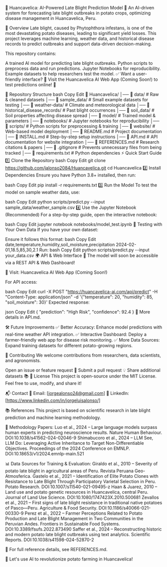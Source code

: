 📌 Huancavelica: AI-Powered Late Blight Prediction Model
🌱 An AI-driven system for forecasting late blight outbreaks in potato crops, optimizing disease management in Huancavelica, Peru.

📖 Overview
Late blight, caused by Phytophthora infestans, is one of the most devastating potato diseases, leading to significant yield losses. This project leverages machine learning, weather data, and historical disease records to predict outbreaks and support data-driven decision-making.

This repository contains:

A trained AI model for predicting late blight outbreaks.
Python scripts to preprocess data and run predictions.
Jupyter Notebooks for reproducibility.
Example datasets to help researchers test the model.
✅ Want a user-friendly interface?
🔗 Visit the Huancavelica AI Web App (Coming Soon!) to test predictions online! 🚀

📂 Repository Structure
bash
Copy
Edit
📂 Huancavelica/
│── 📂 data/                          # Raw & cleaned datasets
│── 📂 sample_data/                    # Small example datasets for testing
│── 📂 weather-data/                   # Climate and meteorological data
│── 📂 historical_disease_records/     # Past blight occurrences
│── 📂 soil_data/                      # Soil properties affecting disease spread
│── 📂 model/                          # Trained model & parameters
│── 📂 notebooks/                      # Jupyter notebooks for reproducibility
│── 📂 scripts/                        # Python scripts for preprocessing & training
│── 📂 website/                        # Web-based model deployment
│── 📄 README.md                        # Project documentation
│── 📄 INSTALL.md                        # Step-by-step setup instructions
│── 📄 API.md                           # API documentation for website integration
│── 📄 REFERENCES.md                     # Research citations & papers
│── 📄 .gitignore                        # Prevents unnecessary files from being tracked
│── 📄 requirements.txt                  # Python dependencies
⚡ Quick Start Guide
1️⃣ Clone the Repository
bash
Copy
Edit
git clone https://github.com/jalonso2084/Huancavelica.git
cd Huancavelica
2️⃣ Install Dependencies
Ensure you have Python 3.8+ installed, then run:

bash
Copy
Edit
pip install -r requirements.txt
3️⃣ Run the Model
To test the model on sample weather data, use:

bash
Copy
Edit
python scripts/predict.py --input sample_data/weather_sample.csv
4️⃣ Use the Jupyter Notebook (Recommended)
For a step-by-step guide, open the interactive notebook:

bash
Copy
Edit
jupyter notebook notebooks/model_test.ipynb
🔬 Testing with Your Own Data
If you have your own dataset:

Ensure it follows this format:
bash
Copy
Edit
date,temperature,humidity,soil_moisture,precipitation
2024-02-01,18.5,85,30,2.1
Run:
bash
Copy
Edit
python scripts/predict.py --input your_data.csv
🌍 API & Web Interface
🚀 The model will soon be accessible via a REST API & Web Dashboard!

🔗 Visit: Huancavelica AI Web App (Coming Soon!)

For API access:

bash
Copy
Edit
curl -X POST "https://huancavelica-ai.com/api/predict" -H "Content-Type: application/json" -d '{"temperature": 20, "humidity": 85, "soil_moisture": 30}'
Expected response:

json
Copy
Edit
{
    "prediction": "High Risk",
    "confidence": 92.4
}
📖 More details in API.md.

🛠 Future Improvements
✅ Better Accuracy: Enhance model predictions with real-time weather API integration.
✅ Interactive Dashboard: Deploy a farmer-friendly web app for disease risk monitoring.
✅ More Data Sources: Expand training datasets for different potato-growing regions.

🤝 Contributing
We welcome contributions from researchers, data scientists, and agronomists.

Open an issue or feature request 📌
Submit a pull request 💡
Share additional datasets 📚
📜 License
This project is open-source under the MIT License. Feel free to use, modify, and share it!

📬 Contact
📩 Email: [jorgealonso24@gmail.com]
💼 LinkedIn: [https://www.linkedin.com/in/jorgeluisalonso/]

📚 References
This project is based on scientific research in late blight prediction and machine learning methodology.

🔬 Methodology Papers:
Luo et al., 2024 – Large language models surpass human experts in predicting neuroscience results. Nature Human Behaviour. DOI:10.1038/s41562-024-02046-9
Shimabucoro et al., 2024 – LLM See, LLM Do: Leveraging Active Inheritance to Target Non-Differentiable Objectives. Proceedings of the 2024 Conference on EMNLP. DOI:10.18653/v1/2024.emnlp-main.521

📊 Data Sources for Training & Evaluation:
Giraldo et al., 2010 – Severity of potato late blight in agricultural areas of Peru. Revista Peruana Geo-Atmosferica.
Gastelo et al., 2021 – Identification of Elite Potato Clones with Resistance to Late Blight Through Participatory Varietal Selection in Peru. Potato Research. DOI:10.1007/s11540-021-09495-z
Haan & Juarez, 2010 – Land use and potato genetic resources in Huancavelica, central Peru. Journal of Land Use Science. DOI:10.1080/1747423X.2010.500681
Zevallos et al., 2021 – First signs of late blight resistance in traditional native potatoes of Pasco—Peru. Agriculture & Food Security. DOI:10.1186/s40066-021-00330-9
Perez et al., 2022 – Farmer Perceptions Related to Potato Production and Late Blight Management in Two Communities in the Peruvian Andes. Frontiers in Sustainable Food Systems. DOI:10.3389/fsufs.2022.873490
Saffer et al., 2024 – Reconstructing historic and modern potato late blight outbreaks using text analytics. Scientific Reports. DOI:10.1038/s41598-024-52870-2

📖 For full reference details, see REFERENCES.md.

🚀 Let's use AI to revolutionize potato farming in Huancavelica!
